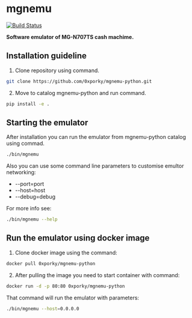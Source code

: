 # mgnemu

[![Build Status](https://travis-ci.org/0xporky/mgnemu-python.svg?branch=master)](https://travis-ci.org/0xporky/mgnemu-python)

**Software emulator of MG-N707TS cash machime.**

## Installation guideline ##
1. Clone repository using command.
```bash
git clone https://github.com/0xporky/mgnemu-python.git
```
2. Move to catalog mgnemu-python and run command.
```bash
pip install -e .
```

## Starting the emulator ##
After installation you can run the emulator from mgnemu-python catalog using commad.
```bash
./bin/mgnemu
```
Also you can use some command line parameters to customise emultor networking:
* --port=port
* --host=host
* --debug=debug

For more info see:
```bash
./bin/mgnemu --help
```

## Run the emulator using docker image ##
1. Clone docker image using the command:
```bash
docker pull 0xporky/mgnemu-python
```
2. After pulling the image you need to start container with command:
```bash
docker run -d -p 80:80 0xporky/mgnemu-python
```
That command will run the emulator with parameters:
```bash
./bin/mgnemu --host=0.0.0.0
```
